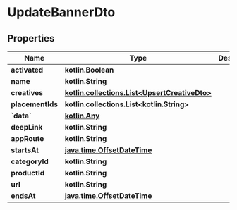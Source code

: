 
# UpdateBannerDto

## Properties
Name | Type | Description | Notes
------------ | ------------- | ------------- | -------------
**activated** | **kotlin.Boolean** |  | 
**name** | **kotlin.String** |  | 
**creatives** | [**kotlin.collections.List&lt;UpsertCreativeDto&gt;**](UpsertCreativeDto.md) |  | 
**placementIds** | **kotlin.collections.List&lt;kotlin.String&gt;** |  | 
**&#x60;data&#x60;** | [**kotlin.Any**](.md) |  | 
**deepLink** | **kotlin.String** |  | 
**appRoute** | **kotlin.String** |  | 
**startsAt** | [**java.time.OffsetDateTime**](java.time.OffsetDateTime.md) |  | 
**categoryId** | **kotlin.String** |  | 
**productId** | **kotlin.String** |  | 
**url** | **kotlin.String** |  |  [optional]
**endsAt** | [**java.time.OffsetDateTime**](java.time.OffsetDateTime.md) |  |  [optional]




